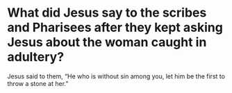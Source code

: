 # What did Jesus say to the scribes and Pharisees after they kept asking Jesus about the woman caught in adultery?

Jesus said to them, “He who is without sin among you, let him be the first to throw a stone at her.”
